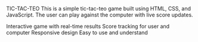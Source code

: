 TIC-TAC-TEO 
This is a simple tic-tac-teo game built using HTML, CSS, and JavaScript. The user can play against the computer with live score updates.

Interactive game with real-time results
Score tracking for user and computer
Responsive design
Easy to use and understand

